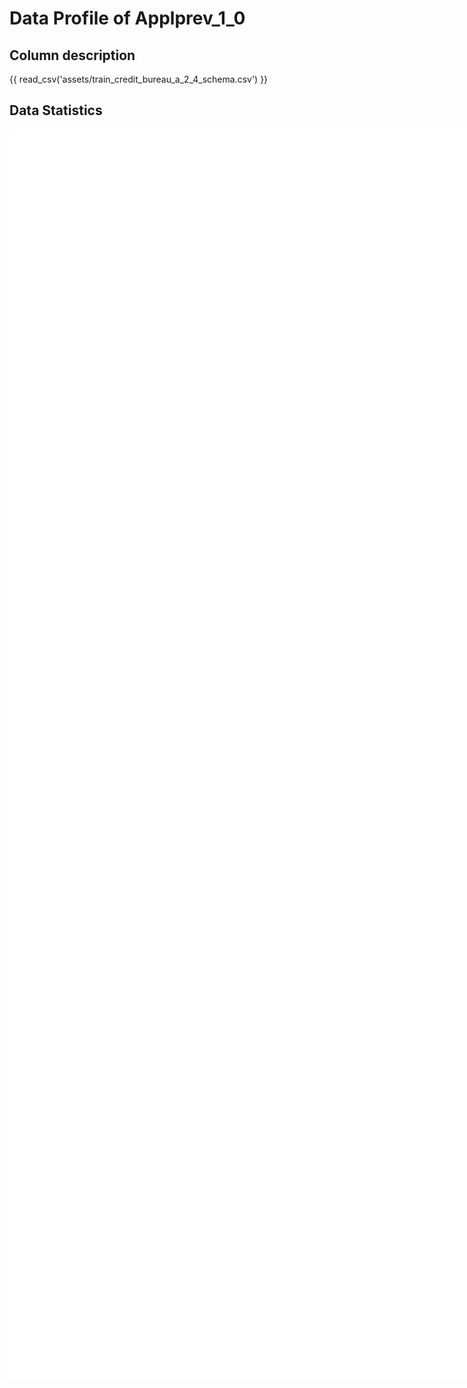 # Data Profile of Applprev_1_0

## Column description

{{ read_csv('assets/train_credit_bureau_a_2_4_schema.csv') }}

## Data Statistics

<iframe width=2800, height=2000 frameBorder=0 src="../assets/train_credit_bureau_a_2_4_report.html"></iframe>

    